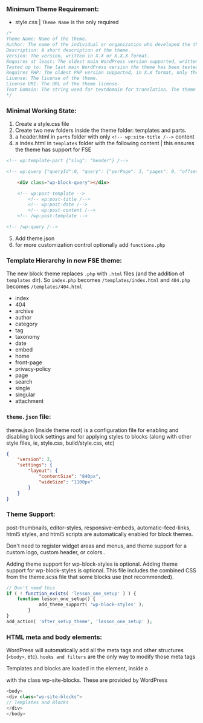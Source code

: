### Minimum Theme Requirement:

* style.css | `Theme Name` is the only required

```css
/*
Theme Name: Name of the theme.
Author: The name of the individual or organization who developed the theme.
Description: A short description of the theme.
Version: The version, written in X.X or X.X.X format.
Requires at least: The oldest main WordPress version supported, written in X.X format. 
Tested up to: The last main WordPress version the theme has been tested up to, i.e. 6.4. Write only the number.
Requires PHP: The oldest PHP version supported, in X.X format, only the number.
License: The license of the theme.
License URI: The URL of the theme license.
Text Domain: The string used for textdomain for translation. The theme slug.
*/
```
### Minimal Working State:
1. Create a style.css file
2. Create two new folders inside the theme folder: templates and parts.
3. a header.html in `parts` folder with only `<!-- wp:site-title /-->` content
4. a index.html in `templates` folder with the following content | this ensures the theme has support for FSE

```html
<!-- wp:template-part {"slug": "header"} /-->

<!-- wp:query {"queryId":0, "query": {"perPage": 3, "pages": 0, "offset": 0, "postType": "post", "order":"desc", "orderBy": "date", "author": "", "search": "", "exclude": [], "sticky": "", "inherit": true, "taxQuery": null, "parents": []}, "displayLayout": {"type": "list"}} -->

    <div class="wp-block-query"></div>

    <!-- wp:post-template -->
        <!-- wp:post-title /-->
        <!-- wp:post-date /-->
        <!-- wp:post-content /-->
    <!-- /wp:post-template -->

<!-- /wp:query /-->
```
5. Add theme.json
6. for more customization control optionally add `functions.php`

### Template Hierarchy in new FSE theme:
The new block theme replaces `.php` with `.html` files (and the addition of `templates` dir). So `index.php` becomes `/templates/index.html` and `404.php` becomes `/templates/404.html`

- index
- 404
- archive
- author
- category
- tag
- taxonomy
- date
- embed
- home
- front-page
- privacy-policy
- page
- search
- single
- singular
- attachment

### `theme.json` file:
theme.json (inside theme root) is a configuration file for enabling and disabling block settings and for applying styles to blocks (along with other style files, ie, style.css, build/style.css, etc)
```json
{
    "version": 2,
    "settings": {
        "layout": {
            "contentSize": "840px",
            "wideSize": "1100px"
        }
    }
}
```


### Theme Support:
post-thumbnails, editor-styles, responsive-embeds, automatic-feed-links, html5 styles, and html5 scripts are automatically enabled for block themes.

Don't need to register widget areas and menus, and theme support for a custom logo, custom header, or colors..

Adding theme support for wp-block-styles is optional. Adding theme support for wp-block-styles is optional. This file includes the combined CSS from the theme.scss file that some blocks use (not recommended).

```php
// Don't need this
if ( ! function_exists( 'lesson_one_setup' ) ) {
	function lesson_one_setup() {
            add_theme_support( 'wp-block-styles' );
        }
}
add_action( 'after_setup_theme', 'lesson_one_setup' );
```

### HTML meta and body elements:
WordPress will automatically add all the meta tags and other structures (`<body>`, etc). `hooks and filters` are the only way to modify those meta tags

Templates and blocks are loaded in the <body> element, inside a <div> with the class wp-site-blocks. These are provided by WordPress

```php
<body>
<div class="wp-site-blocks">
// Templates and Blocks
</div>
</body>
```

